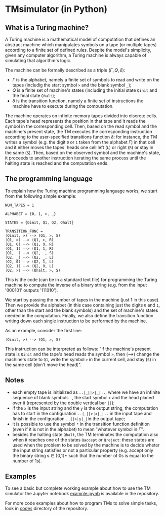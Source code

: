 # TMsimulator (in Python)

## What is a Turing machine?
A Turing machine is a mathematical model of computation that defines an abstract machine which manipulates symbols on a tape (or multiple tapes) according to a finite set of defined rules.
Despite the model's simplicity, given any computer algorithm, a Turing machine is always capable of simulating that algorithm's logic.

The machine can be formally described as a triple $(\Gamma, Q, \delta)$:
- $\Gamma$ is the alphabet, namely a finite set of symbols to read and write on the tapes (includig the start symbol `>` and the blank symbol `_`);
- $Q$ is a finite set of machine's states (including the initial state `Qinit` and the final state `Qhalt`);
- $\delta$ is the transition function, namely a finite set of instructions the machine have to execute during the computation.

The machine operates on infinite memory tapes divided into discrete cells.
Each tape's head represents the position in that tape and it reads the symbol in the corresponding cell.
Then, based on the read symbol and the machine's present state, the TM executes the corresponding instruction according to the user-specified transitions function $\delta$: for instance, the TM writes a symbol (e.g. the digit `0` or `1` taken from the alphabet $\Gamma$) in that cell and it either moves the tapes' heads one cell left (`L`) or right (`R`) or stay in the same (`S`).
Then, based on the observed symbol and the machine's state, it proceeds to another instruction iterating the same process until the halting state is reached and the computation ends.

## The programming language
To explain how the Turing machine programming language works, we start from the following simple example:

```
NUM_TAPES = 1

ALPHABET = {0, 1, >, _}

STATES = {Qinit, Q1, Q2, Qhalt}

TRANSITION_FUNC =
(Qinit, >) --> (Q1, >, S)
(Q1, >) --> (Q1, >, R)
(Q1, 0) --> (Q1, 0, R)
(Q1, 1) --> (Q1, 1, R)
(Q1, _) --> (Q2, _, S)
(Q2, _) --> (Q2, _, L)
(Q2, 0) --> (Q2, 1, L)
(Q2, 1) --> (Q2, 0, L)
(Q2, >) --> (Qhalt, >, S)
```
This is the code (can be in a standard text file) for programming the Turing machine to compute the inverse of a binary string (e.g. from the input '000101' outputs '111010').

We start by passing the number of tapes in the machine (just 1 in this case).
Then we provide the alphabet (in this case containing just the digits `0` and `1`, other than the start and the blank symbols) and the set of machine's states needed in the computation.
Finally, we also define the transition function writing down each single instruction to be performed by the machine.

As an example, consider the first line:
```
(Qinit, >) --> (Q1, >, S)
```
This instruction can be interpreted as follows: "if the machine's present state is `Qinit` and the tape's head reads the symbol `>`, then (-->) change the machine's state to `Q1`, write the symbol `>` in the current cell, and stay (`S`) in the same cell (don't move the head)".


## Notes
- each empty tape is initialized as `..|_||>|_|..`, where we have an infinite sequence of blank symbols `_`, the start symbol `>` and the head placed over it (represented by the double vertical bar `||`);
- if the `x` is the input string and the `y` is the output string, the computation has to start in the configuration `..|_||>|x|_|..` in the input tape and finish in the configuration `..||>|y|_|`in the output tape;
- it is possible to use the symbol `*` in the transition function definition (even if it is not in the alphabet) to mean "whatever symbol in $\Gamma$".
- besides the halting state `Qhalt`, the TM terminates the computation also when it reaches one of the states `Qaccept` or `Qreject`: these states are used when the problem to be solved by the machine is to decide wheter the input string satisfies or not a particular property (e.g. accept only the binary string s $\in$ {0,1}* such that the number of 0s is equal to the number of 1s).

## Examples
To see a basic but complete working example about how to use the TM simulator the Jupyter notebook [example.ipynb](https://github.com/SimoneGasperini/TMsimulator/blob/master/example.ipynb) is available in the repository.

For more code examples about how to program TMs to solve simple tasks, look in [codes](https://github.com/SimoneGasperini/TMsimulator/tree/master/codes) directory of the repository.
